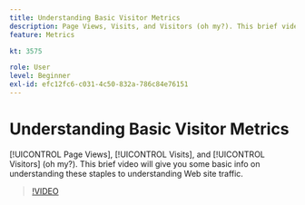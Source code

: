 ```yaml
---
title: Understanding Basic Visitor Metrics
description: Page Views, Visits, and Visitors (oh my?). This brief video will give you some basic info on understanding these staples to understanding Web site traffic.
feature: Metrics

kt: 3575

role: User
level: Beginner
exl-id: efc12fc6-c031-4c50-832a-786c84e76151
---
```

# Understanding Basic Visitor Metrics

[!UICONTROL Page Views], [!UICONTROL Visits], and [!UICONTROL Visitors] (oh my?). This brief video will give you some basic info on understanding these staples to understanding Web site traffic.

>[!VIDEO](https://video.tv.adobe.com/v/28774/?quality=12&learn=on)
